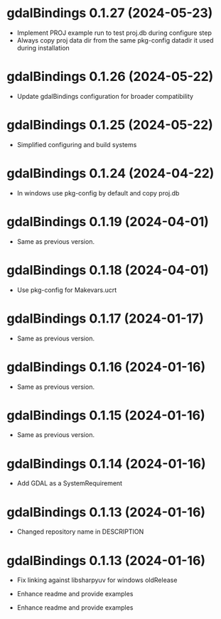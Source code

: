 <!-- NEWS.md is maintained by https://cynkra.github.io/fledge, do not edit -->

# gdalBindings 0.1.27 (2024-05-23)

* Implement PROJ example run to test proj.db during configure step
* Always copy proj data dir from the same pkg-config datadir it used during installation


# gdalBindings 0.1.26 (2024-05-22)

* Update gdalBindings configuration for broader compatibility


# gdalBindings 0.1.25 (2024-05-22)

* Simplified configuring and build systems


# gdalBindings 0.1.24 (2024-04-22)

* In windows use pkg-config by default and copy proj.db

# gdalBindings 0.1.19 (2024-04-01)

- Same as previous version.


# gdalBindings 0.1.18 (2024-04-01)

* Use pkg-config for Makevars.ucrt


# gdalBindings 0.1.17 (2024-01-17)

- Same as previous version.


# gdalBindings 0.1.16 (2024-01-16)

- Same as previous version.


# gdalBindings 0.1.15 (2024-01-16)

- Same as previous version.


# gdalBindings 0.1.14 (2024-01-16)

* Add GDAL as a SystemRequirement


# gdalBindings 0.1.13 (2024-01-16)

* Changed repository name in DESCRIPTION


# gdalBindings 0.1.13 (2024-01-16)

* Fix linking against libsharpyuv for windows oldRelease
* Enhance readme and provide examples


* Enhance readme and provide examples


